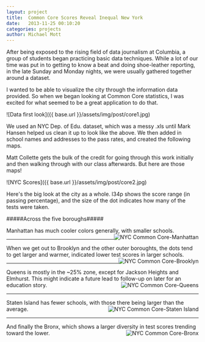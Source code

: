 ```yaml
---
layout: project
title:  Common Core Scores Reveal Inequal New York
date:   2013-11-25 00:10:20
categories: projects
author: Michael Mott
---
```


After being exposed to the rising field of data journalism at Columbia, a group of students began practicing basic data techniques. While a lot of our time was put in to getting to know a beat and doing shoe-leather reporting, in the late Sunday and Monday nights, we were usually gathered together around a dataset.

I wanted to be able to visualize the city through the information data provided. So when we began looking at Common Core statistics, I was excited for what seemed to be a great application to do that.

![Data first look]({{ base.url }}/assets/img/post/core1.jpg)

We used an NYC Dep. of Edu. dataset, which was a messy .xls until Mark Hansen helped us clean it up to look like the above. We then added in school names and addresses to the pass rates, and created the following maps. 

Matt Collette gets the bulk of the credit for going through this work initially and then walking through with our class afterwards. But here are those maps!

![NYC Scores]({{ base.url }}/assets/img/post/core2.jpg)

Here's the big look at the city as a whole. l34p shows the score range (in passing percentage), and the size of the dot indicates how many of the tests were taken. 

#####Across the five boroughs#####

<div>
Manhattan has much cooler colors generally, with smaller schools.<img src="{{ base.url }}/assets/img/post/core3.jpg" alt="NYC Common Core-Manhattan" style="float:right"/>
</div>
<hr />
<div>
When we get out to Brooklyn and the other outer boroughts, the dots tend to get larger and warmer, indicated lower test scores in larger schools.<img src="{{ base.url }}/assets/img/post/core4.jpg" alt="NYC Common Core-Brooklyn" style="float:right"/>
</div>
<hr />
<div>
Queens is mostly in the ~25% zone, except for Jackson Heights and Elmhurst. This might indicate a future lead to follow-up on later for an education story.<img src="{{ base.url }}/assets/img/post/core5.jpg" alt="NYC Common Core-Queens" style="float:right"/>
</div>
<hr />
<div>
Staten Island has fewer schools, with those there being larger than the average.<img src="{{ base.url }}/assets/img/post/core6.jpg" alt="NYC Common Core-Staten Island" style="float:right"/>
</div>
<hr />
<div>
And finally the Bronx, which shows a larger diversity in test scores trending toward the lower.<img src="{{ base.url }}/assets/img/post/core7.jpg" alt="NYC Common Core-Bronx" style="float:right"/>
</div>